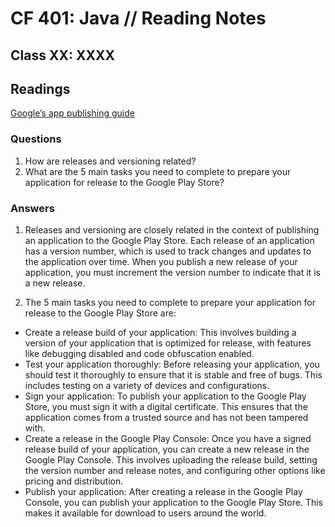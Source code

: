 # CF 401: Java // Reading Notes

## Class XX: XXXX

## Readings

[Google’s app publishing guide](https://developer.android.com/studio/publish)

### Questions

1. How are releases and versioning related?
2. What are the 5 main tasks you need to complete to prepare your application for release to the Google Play Store?

### Answers

1. Releases and versioning are closely related in the context of publishing an application to the Google Play Store. Each release of an application has a version number, which is used to track changes and updates to the application over time. When you publish a new release of your application, you must increment the version number to indicate that it is a new release.

2. The 5 main tasks you need to complete to prepare your application for release to the Google Play Store are:

* Create a release build of your application: This involves building a version of your application that is optimized for release, with features like debugging disabled and code obfuscation enabled.
* Test your application thoroughly: Before releasing your application, you should test it thoroughly to ensure that it is stable and free of bugs. This includes testing on a variety of devices and configurations.
* Sign your application: To publish your application to the Google Play Store, you must sign it with a digital certificate. This ensures that the application comes from a trusted source and has not been tampered with.
* Create a release in the Google Play Console: Once you have a signed release build of your application, you can create a new release in the Google Play Console. This involves uploading the release build, setting the version number and release notes, and configuring other options like pricing and distribution.
* Publish your application: After creating a release in the Google Play Console, you can publish your application to the Google Play Store. This makes it available for download to users around the world.
